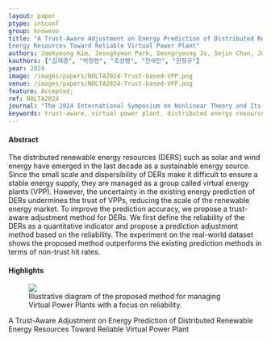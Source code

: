 ```yaml
---
layout: paper
ptype: intconf
group: knowevo
title: "A Trust-Aware Adjustment on Energy Prediction of Distributed Renewable
Energy Resources Toward Reliable Virtual Power Plant"
authors: Jaekyeong Kim, Jeonghyeon Park, Seongryeong Jo, Sejin Chun, Jungkyu Han  
kauthors: ["김재경", "박정현", "조성령", "천세진", "한정규"]
year: 2024
image: /images/papers/NOLTA2024-Trust-based-VPP.png
venue: /images/papers/NOLTA2024-Trust-based-VPP.png
feature: Accepted;
ref: NOLTA2024
journal: "The 2024 International Symposium on Nonlinear Theory and Its Applications"
keywords: trust-aware, virtual power plant, distributed energy resources, forecast, accuracy, incentive
---
```


<h4><span class="badge badge-info">Abstract</span></h4>
The distributed renewable energy resources (DERS) such as solar and wind energy have emerged in the last decade as a sustainable energy source. Since the small scale and dispersibility of DERs make it difficult to ensure a stable energy supply, they are managed as a group called virtual energy plants (VPP). However, the uncertainty in the existing energy prediction of DERs undermines the trust of VPPs, reducing the scale of the renewable energy market. To improve the prediction accuracy, we propose a trust-aware adjustment method for DERs. We first define the reliability of the DERs as a quantitative indicator and propose a prediction adjustment method based on the reliability. The experiment on the real-world dataset shows the proposed method outperforms the existing prediction methods in terms of non-trust hit rates. 

<h4><span class="badge badge-info">Highlights</span></h4>
<figure>
    <img class="pull-left pad-right media-object d-none d-sm-block" src="{{ page.image }}">
    <figcaption>Illustrative diagram of the proposed method for
managing Virtual Power Plants with a focus on reliability.</figcaption>
</figure>

<div class="alert alert-warning" role="alert">
   A Trust-Aware Adjustment on Energy Prediction of Distributed Renewable
Energy Resources Toward Reliable Virtual Power Plant
</div>